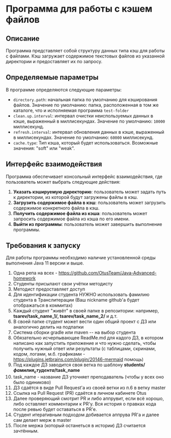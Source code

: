 # Программа для работы с кэшем файлов

## Описание

Программа представляет собой структуру данных типа кэш для работы с файлами. Кэш загружает содержимое текстовых файлов из указанной директории и предоставляет их по запросу.

## Определяемые параметры

В программе определяются следующие параметры:

- `directory.path`: начальная папка по умолчанию для кэширования файлов. Значение по умолчанию: папка, расположенная в том же каталоге, что и исполняемая программа `test-folder`
- `clean.up.interval`: интервал очистки неиспользуемых данных в кэше, выраженный в миллисекундах. Значение по умолчанию: `10000` миллисекунд.
- `refresh.interval`: интервал обновления данных в кэше, выраженный в миллисекундах. Значение по умолчанию: `60000` миллисекунд.
- `cache.type`: Тип кэша, который будет использоваться. Возможные значения: "soft" или "weak".


## Интерфейс взаимодействия

Программа обеспечивает консольный интерфейс взаимодействия, где пользователь может выбрать следующие действия:

1. **Указать кэшируемую директорию**: пользователь может задать путь к директории, из которой будут загружены файлы в кэш.
2. **Загрузить содержимое файла в кэш**: пользователь может загрузить содержимое конкретного файла в кэш.
3. **Получить содержимое файла из кэша**: пользователь может запросить содержимое файла из кэша по его имени.
4. **Выйти из программы**: пользователь может завершить выполнение программы.

## Требования к запуску

Для работы программы необходимо наличие установленной среды выполнения Java 11 версии и выше.

1) Одна репа на всех - https://github.com/OtusTeam/Java-Advanced-homework
2) Студенты присылают свои учётки методисту
3) Методист предоставляет доступ
4) Для идентификации студента НУЖНО использовать фамилию студента в Транслитерации (Ваш nickname github'а будет отображаться в коммитах)
5) Каждый студент "живёт" в своей папке в репозитории: например, **tsarev/task_name_1/, tsarev/task_name_2/** и д.т.
6) В своей папке студент может вести один общий проект с ДЗ или аналогично делить на подпапки
7) Система сборки gradle или maven -- на выбор студента
8) Обязательно исчерпывающее ReadMe.md для кадого ДЗ, в котором написано как запустить приложение и что нужно сделать, чтобы получить нужный ответ или результаты (с таблицами, скринами, кодом, логами, м.б. графиками - https://plugins.jetbrains.com/plugin/20146-mermaid помощь)
9) Под каждое ДЗ заводится своя ветка по шаблону **students/$фамилия_студента/$task_name**
10) task_name - название ДЗ уточняет преподаватель (чтобы у всех оно было одиниково)
11) ДЗ сдаётся в виде Pull Request'а из своей ветки из п.6 в ветку master
12) Ссылка на Pull Request (PR) сдаётся в личном кабинете Otus
13) Далее проверяющий смотрит PR и либо аппрувит, если всё хорошо, либо оставляет комментарии к PR'у. Вся история о правках кода после ревью будет оставаться в PR'е.
14) Студент итеративным подходом добивается аппрува PR'а и далее сам делает мерж в master
15) После мержа (который останеться в истории) ДЗ считается зачтённым.
